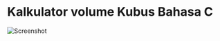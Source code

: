 # Kalkulator volume Kubus Bahasa C

![Screenshot](https://user-images.githubusercontent.com/62225185/213912783-7c89bd9a-7a99-4aac-8b58-e2e030a8d546.png)
